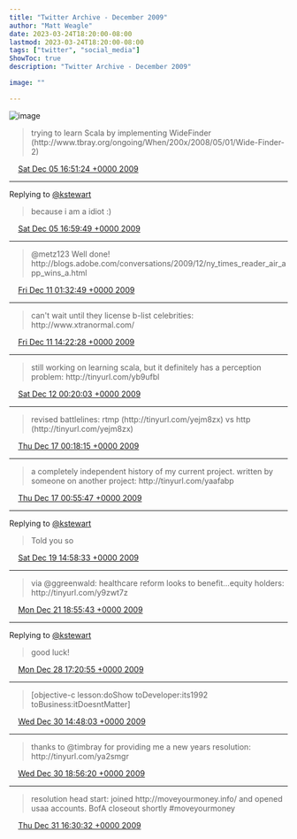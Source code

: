 ```yaml
---
title: "Twitter Archive - December 2009"
author: "Matt Weagle"
date: 2023-03-24T18:20:00-08:00
lastmod: 2023-03-24T18:20:00-08:00
tags: ["twitter", "social_media"]
ShowToc: true
description: "Twitter Archive - December 2009"

image: ""

---
```

![image](/sadtwitterbird3.jpg)

> trying to learn Scala by implementing WideFinder \(http://www\.tbray\.org/ongoing/When/200x/2008/05/01/Wide\-Finder\-2\)

<img src="./media/tweet.ico" width="12" /> [Sat Dec 05 16:51:24 +0000 2009](https://twitter.com/mweagle/status/6373471700)

----

Replying to [@kstewart](https://twitter.com/kstewart/status/6373514639)

> because i am a idiot :\)

<img src="./media/tweet.ico" width="12" /> [Sat Dec 05 16:59:49 +0000 2009](https://twitter.com/mweagle/status/6373670721)

----

> @metz123 Well done\! http://blogs\.adobe\.com/conversations/2009/12/ny\_times\_reader\_air\_app\_wins\_a\.html

<img src="./media/tweet.ico" width="12" /> [Fri Dec 11 01:32:49 +0000 2009](https://twitter.com/mweagle/status/6551259858)

----

> can't wait until they license b\-list celebrities: http://www\.xtranormal\.com/

<img src="./media/tweet.ico" width="12" /> [Fri Dec 11 14:22:28 +0000 2009](https://twitter.com/mweagle/status/6567612488)

----

> still working on learning scala, but it definitely has a perception problem: http://tinyurl\.com/yb9ufbl

<img src="./media/tweet.ico" width="12" /> [Sat Dec 12 00:20:03 +0000 2009](https://twitter.com/mweagle/status/6583862398)

----

> revised battlelines: rtmp \(http://tinyurl\.com/yejm8zx\) vs http \(http://tinyurl\.com/yejm8zx\)

<img src="./media/tweet.ico" width="12" /> [Thu Dec 17 00:18:15 +0000 2009](https://twitter.com/mweagle/status/6747314399)

----

> a completely independent history of my current project\.  written by someone on another project: http://tinyurl\.com/yaafabp

<img src="./media/tweet.ico" width="12" /> [Thu Dec 17 00:55:47 +0000 2009](https://twitter.com/mweagle/status/6748382420)

----

Replying to [@kstewart](https://twitter.com/kstewart/status/6821923512)

> Told you so

<img src="./media/tweet.ico" width="12" /> [Sat Dec 19 14:58:33 +0000 2009](https://twitter.com/mweagle/status/6830584838)

----

> via @ggreenwald: healthcare reform looks to benefit\.\.\.equity holders: http://tinyurl\.com/y9zwt7z

<img src="./media/tweet.ico" width="12" /> [Mon Dec 21 18:55:43 +0000 2009](https://twitter.com/mweagle/status/6901974224)

----

Replying to [@kstewart](https://twitter.com/kstewart/status/7127031304)

> good luck\!

<img src="./media/tweet.ico" width="12" /> [Mon Dec 28 17:20:55 +0000 2009](https://twitter.com/mweagle/status/7128536241)

----

> \[objective\-c lesson:doShow toDeveloper:its1992 toBusiness:itDoesntMatter\]

<img src="./media/tweet.ico" width="12" /> [Wed Dec 30 14:48:03 +0000 2009](https://twitter.com/mweagle/status/7197578423)

----

> thanks to @timbray for providing me a new years resolution: http://tinyurl\.com/ya2smgr

<img src="./media/tweet.ico" width="12" /> [Wed Dec 30 18:56:20 +0000 2009](https://twitter.com/mweagle/status/7205011648)

----

> resolution head start: joined http://moveyourmoney\.info/  and opened usaa accounts\.  BofA closeout shortly \#moveyourmoney

<img src="./media/tweet.ico" width="12" /> [Thu Dec 31 16:30:32 +0000 2009](https://twitter.com/mweagle/status/7239061109)